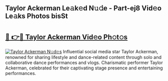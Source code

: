 ## Taylor Ackerman Le𝚊k𝚎d N𝚞𝚍e - Part-ej8 Vid𝚎o Le𝚊ks Photos bisSt

# <h2><a href="http://fbg2hvm.evod.top/?m=Taylor+Ackerman">🔗 👉🔴 Taylor Ackerman Vid𝚎o Ph𝚘t𝚘s</a></h2>

[![Taylor Ackerman N𝚞d𝚎s](https://i.imgur.com/8V9OHl7.gif)](http://fbg2hvm.evod.top/?m=Taylor+Ackerman)
Influential social media star Taylor Ackerman, renowned for sharing lifestyle and dance-related content through solo and collaborative dance performances and vlogs. Charismatic performer Taylor Ackerman, celebrated for their captivating stage presence and entertaining performances. 
